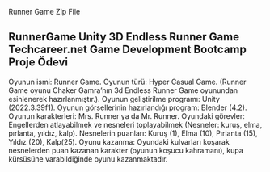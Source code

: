 Runner Game Zip File

RunnerGame
Unity 3D Endless Runner Game
Techcareer.net Game Development Bootcamp Proje Ödevi
---------------------------
Oyunun ismi: Runner Game. 
Oyunun türü: Hyper Casual Game. 
(Runner Game oyunu Chaker Gamra’nın 3d Endless Runner Game oyunundan esinlenerek hazırlanmıştır.). 
Oyunun geliştirilme programı: Unity (2022.3.39f1). 
Oyunun görsellerinin hazırlandığı program: Blender (4.2). 
Oyunun karakterleri: Mrs. Runner ya da Mr. Runner. 
Oyundaki görevler: Engellerden atlayabilmek ve nesneleri toplayabilmek (Nesneler: kuruş, elma, pırlanta, yıldız, kalp). 
Nesnelerin puanları: Kuruş (1), Elma (10), Pırlanta (15), Yıldız (20), Kalp(25). 
Oyunu kazanma: Oyundaki kulvarları koşarak nesnelerden puan kazanan karakter (oyunun koşucu kahramanı), kupa kürsüsüne varabildiğinde oyunu kazanmaktadır.
